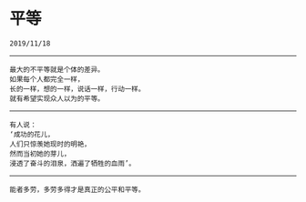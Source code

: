 # 平等
```
2019/11/18
```
---
```
最大的不平等就是个体的差异。
如果每个人都完全一样，
长的一样，想的一样，说话一样，行动一样。
就有希望实现众人以为的平等。
```
---
```
有人说：
‘成功的花儿，
人们只惊羡她现时的明艳，
然而当初她的芽儿，
浸透了奋斗的泪泉，洒遍了牺牲的血雨’。
```
---
```
能者多劳，多劳多得才是真正的公平和平等。
```
